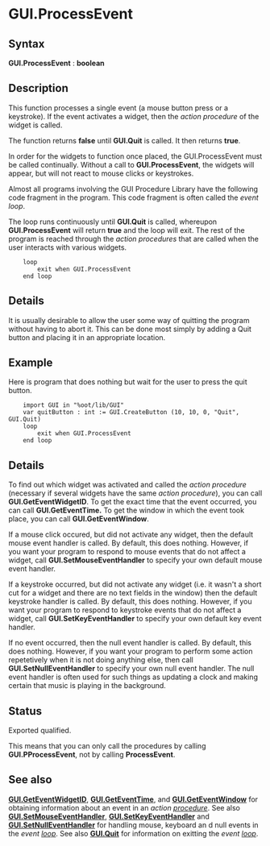 
# GUI.ProcessEvent

## Syntax
**GUI.ProcessEvent** : **boolean**

## Description
This function processes a single event (a mouse button press or a keystroke). If the event activates a widget, then the _action procedure_ of the widget is called. 

The function returns **false** until **GUI.Quit** is called. It then returns **true**.

In order for the widgets to function once placed, the GUI.ProcessEvent must be called continually. Without a call to **GUI.ProcessEvent**, the widgets will appear, but will not react to mouse clicks or keystrokes.

Almost all programs involving the GUI Procedure Library have the following code fragment in the program. This code fragment is often called the _event loop_.

The loop runs continuously until **GUI.Quit** is called, whereupon **GUI.ProcessEvent** will return **true** and the loop will exit. The rest of the program is reached through the _action procedures_ that are called when the user interacts with various widgets. 

        loop
            exit when GUI.ProcessEvent
        end loop
## Details
It is usually desirable to allow the user some way of quitting the program without having to abort it. This can be done most simply by adding a Quit button and placing it in an appropriate location.


## Example
Here is program that does nothing but wait for the user to press the quit button.

        import GUI in "%oot/lib/GUI"
        var quitButton : int := GUI.CreateButton (10, 10, 0, "Quit", GUI.Quit)
        loop
            exit when GUI.ProcessEvent
        end loop
## Details
To find out which widget was activated and called the _action procedure_ (necessary if several widgets have the same _action_ _procedure_), you can call **GUI.GetEventWidgetID**. To get the exact time that the event occurred, you can call **GUI.GetEventTime.** To get the window in which the event took place, you can call **GUI.GetEventWindow**.

If a mouse click occured, but did not activate any widget, then the default mouse event handler is called. By default, this does nothing. However, if you want your program to respond to mouse events that do not affect a widget, call **GUI.SetMouseEventHandler** to specify your own default mouse event handler.

If a keystroke occurred, but did not activate any widget (i.e. it wasn't a short cut for a widget and there are no text fields in the window) then the default keystroke handler is called. By default, this does nothing. However, if you want your program to respond to keystroke events that do not affect a widget, call **GUI.SetKeyEventHandler** to specify your own default key event handler.

If no event occurred, then the null event handler is called. By default, this does nothing. However, if you want your program to perform some action repetetively when it is not doing anything else, then call **GUI.SetNullEventHandler** to specify your own null event handler. The null event handler is often used for such things as updating a clock and making certain that music is playing in the background.


## Status
Exported qualified.

This means that you can only call the procedures by calling **GUI.PProcessEvent**, not by calling **ProcessEvent**.


## See also
**[GUI.GetEventWidgetID](gui_geteventwidgetid.html)**, **[GUI.GetEventTime](gui_geteventtime.html)**, and **[GUI.GetEventWindow](gui_geteventwindow.html)** for obtaining information about an event in an _action [procedure](procedure.html)_. See also **[GUI.SetMouseEventHandler](gui_setmouseeventhandler.html)**, **[GUI.SetKeyEventHandler](gui_setkeyeventhandler.html)** and **[GUI.SetNullEventHandler](gui_setnulleventhandler.html)** for handling mouse, keyboard an d null events in the _event [loop](loop.html)_. See also **[GUI.Quit](gui_quit.html)** for information on exitting the _event [loop](loop.html)_.

